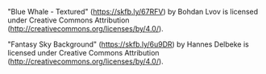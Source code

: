 "Blue Whale - Textured" (https://skfb.ly/67RFV) by Bohdan Lvov is licensed under Creative Commons Attribution (http://creativecommons.org/licenses/by/4.0/).

"Fantasy Sky Background" (https://skfb.ly/6u9DR) by Hannes Delbeke is licensed under Creative Commons Attribution (http://creativecommons.org/licenses/by/4.0/).